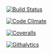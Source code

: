 [![Build Status](https://travis-ci.org/vassilevsky/board.png?branch=master)](https://travis-ci.org/vassilevsky/board)

[![Code Climate](https://codeclimate.com/badge.png)](https://codeclimate.com/github/vassilevsky/board)

[![Coveralls](https://coveralls.io/repos/vassilevsky/board/badge.png)](https://coveralls.io/r/vassilevsky/board)

[![Githalytics](https://cruel-carlota.pagodabox.com/041a6411adaf6743fdea9f2e997d7b35)](http://githalytics.com/vassilevsky/board)
